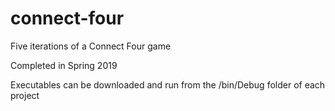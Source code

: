 # connect-four
Five iterations of a Connect Four game

Completed in Spring 2019

Executables can be downloaded and run from the /bin/Debug folder of each project
